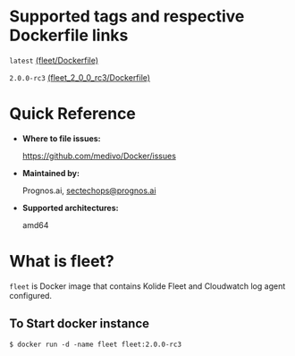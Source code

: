 # Supported tags and respective Dockerfile links

`latest` [(fleet/Dockerfile)](https://github.com/medivo/Docker/blob/master/fleet/Dockerfile)

`2.0.0-rc3` [(fleet_2_0_0_rc3/Dockerfile)](https://github.com/medivo/Docker/blob/fleet_2_0_0_rc3/fleet/Dockerfile)

# Quick Reference
- **Where to file issues:**

    https://github.com/medivo/Docker/issues
    
- **Maintained by:**

    Prognos.ai, sectechops@prognos.ai

- **Supported architectures:**

    amd64

# What is fleet?

`fleet` is Docker image that contains Kolide Fleet and Cloudwatch log agent configured.

## To Start docker instance

```
$ docker run -d -name fleet fleet:2.0.0-rc3
```